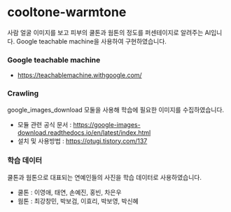 # cooltone-warmtone
사람 얼굴 이미지를 보고 피부의 쿨톤과 웜톤의 정도를 퍼센테이지로 알려주는 AI입니다. Google teachable machine을 사용하여 구현하였습니다.

### Google teachable machine
- https://teachablemachine.withgoogle.com/

### Crawling
google_images_download 모둘을 사용해 학습에 필요한 이미지를 수집하였습니다.  
- 모듈 관련 공식 문서 : https://google-images-download.readthedocs.io/en/latest/index.html
- 설치 및 사용방법 : https://otugi.tistory.com/137

### 학습 데이터
쿨톤과 웜톤으로 대표되는 연예인들의 사진을 학습 데이터로 사용하였습니다.
- 쿨톤 : 이영애, 태연, 손예진, 홍빈, 차은우
- 웜톤 : 최강창민, 박보검, 이효리, 박보영, 박신혜
